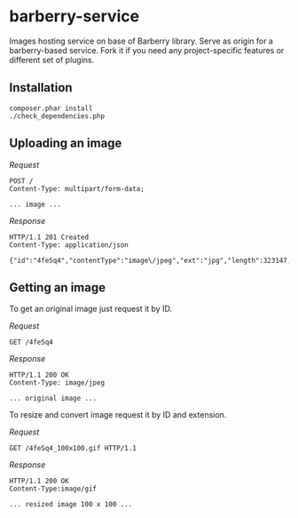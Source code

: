 barberry-service
===============

Images hosting service on base of Barberry library. Serve as origin for a barberry-based service. Fork it if you need any project-specific features or different set of plugins.

Installation
------------

    composer.phar install
    ./check_dependencies.php

Uploading an image
------------------

*Request*

    POST /
    Content-Type: multipart/form-data;

    ... image ...

*Response*

    HTTP/1.1 201 Created
    Content-Type: application/json

    {"id":"4feSq4","contentType":"image\/jpeg","ext":"jpg","length":323147,"filename":"original.jpg"}

Getting an image
----------------

To get an original image just request it by ID.

*Request*

    GET /4feSq4

*Response*

    HTTP/1.1 200 OK
    Content-Type: image/jpeg

    ... original image ...


To resize and convert image request it by ID and extension.

*Request*

    GET /4feSq4_100x100.gif HTTP/1.1


*Response*

    HTTP/1.1 200 OK
    Content-Type:image/gif

    ... resized image 100 x 100 ...


